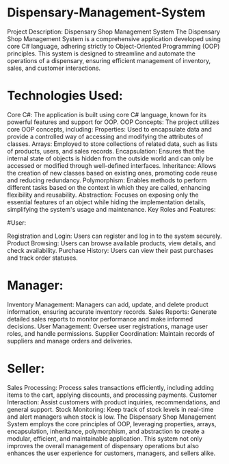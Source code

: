 # Dispensary-Management-System

Project Description: Dispensary Shop Management System
The Dispensary Shop Management System is a comprehensive application developed using core C# language, adhering strictly to Object-Oriented Programming (OOP) principles. This system is designed to streamline and automate the operations of a dispensary, ensuring efficient management of inventory, sales, and customer interactions.

# Technologies Used:

Core C#: The application is built using core C# language, known for its powerful features and support for OOP.
OOP Concepts: The project utilizes core OOP concepts, including:
Properties: Used to encapsulate data and provide a controlled way of accessing and modifying the attributes of classes.
Arrays: Employed to store collections of related data, such as lists of products, users, and sales records.
Encapsulation: Ensures that the internal state of objects is hidden from the outside world and can only be accessed or modified through well-defined interfaces.
Inheritance: Allows the creation of new classes based on existing ones, promoting code reuse and reducing redundancy.
Polymorphism: Enables methods to perform different tasks based on the context in which they are called, enhancing flexibility and reusability.
Abstraction: Focuses on exposing only the essential features of an object while hiding the implementation details, simplifying the system's usage and maintenance.
Key Roles and Features:

#User:

Registration and Login: Users can register and log in to the system securely.
Product Browsing: Users can browse available products, view details, and check availability.
Purchase History: Users can view their past purchases and track order statuses.

# Manager:

Inventory Management: Managers can add, update, and delete product information, ensuring accurate inventory records.
Sales Reports: Generate detailed sales reports to monitor performance and make informed decisions.
User Management: Oversee user registrations, manage user roles, and handle permissions.
Supplier Coordination: Maintain records of suppliers and manage orders and deliveries.

# Seller:

Sales Processing: Process sales transactions efficiently, including adding items to the cart, applying discounts, and processing payments.
Customer Interaction: Assist customers with product inquiries, recommendations, and general support.
Stock Monitoring: Keep track of stock levels in real-time and alert managers when stock is low.
The Dispensary Shop Management System employs the core principles of OOP, leveraging properties, arrays, encapsulation, inheritance, polymorphism, and abstraction to create a modular, efficient, and maintainable application. This system not only improves the overall management of dispensary operations but also enhances the user experience for customers, managers, and sellers alike.
